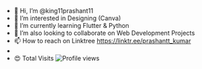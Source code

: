 - 👋 Hi, I’m @king11prashant11
- 👀 I’m interested in Designing (Canva)
- 🌱 I’m currently learning Flutter & Python
- 💞️ I’m also looking to collaborate on Web Development Projects
- 📫 How to reach on Linktree  https://linktr.ee/prashantt_kumar    
-    
- 😍 Total Visits ![Profile views](https://gpvc.arturio.dev/king11prashant11)  
    

<!---
king11prashant11/king11prashant11 is a ✨ special ✨ repository because its `README.md` (this file) appears on your GitHub profile.
You can click the Preview link to take a look at your changes.
--->
